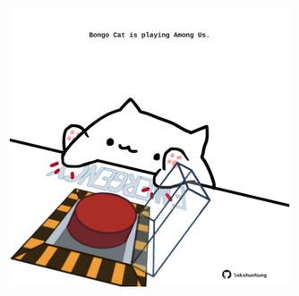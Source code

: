 <!-- built at 21/11/2021, 09:02:08 UTC -->
<p align="center">
  <img width="500" height="500" src="./ReadmeImage.svg">
</p>
